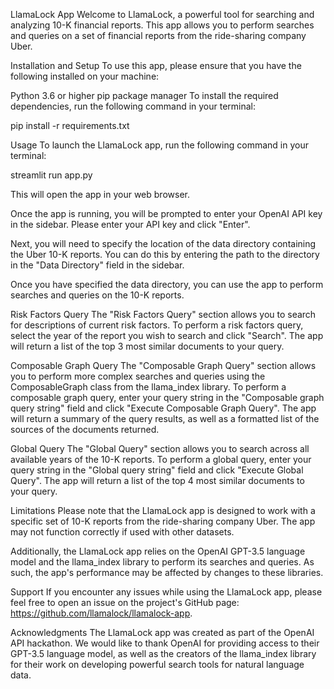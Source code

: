 LlamaLock App
Welcome to LlamaLock, a powerful tool for searching and analyzing 10-K financial reports. This app allows you to perform searches and queries on a set of financial reports from the ride-sharing company Uber.

Installation and Setup
To use this app, please ensure that you have the following installed on your machine:

Python 3.6 or higher
pip package manager
To install the required dependencies, run the following command in your terminal:

pip install -r requirements.txt

Usage
To launch the LlamaLock app, run the following command in your terminal:

streamlit run app.py

This will open the app in your web browser.

Once the app is running, you will be prompted to enter your OpenAI API key in the sidebar. Please enter your API key and click "Enter".

Next, you will need to specify the location of the data directory containing the Uber 10-K reports. You can do this by entering the path to the directory in the "Data Directory" field in the sidebar.

Once you have specified the data directory, you can use the app to perform searches and queries on the 10-K reports.

Risk Factors Query
The "Risk Factors Query" section allows you to search for descriptions of current risk factors. To perform a risk factors query, select the year of the report you wish to search and click "Search". The app will return a list of the top 3 most similar documents to your query.

Composable Graph Query
The "Composable Graph Query" section allows you to perform more complex searches and queries using the ComposableGraph class from the llama_index library. To perform a composable graph query, enter your query string in the "Composable graph query string" field and click "Execute Composable Graph Query". The app will return a summary of the query results, as well as a formatted list of the sources of the documents returned.

Global Query
The "Global Query" section allows you to search across all available years of the 10-K reports. To perform a global query, enter your query string in the "Global query string" field and click "Execute Global Query". The app will return a list of the top 4 most similar documents to your query.

Limitations
Please note that the LlamaLock app is designed to work with a specific set of 10-K reports from the ride-sharing company Uber. The app may not function correctly if used with other datasets.

Additionally, the LlamaLock app relies on the OpenAI GPT-3.5 language model and the llama_index library to perform its searches and queries. As such, the app's performance may be affected by changes to these libraries.

Support
If you encounter any issues while using the LlamaLock app, please feel free to open an issue on the project's GitHub page: https://github.com/llamalock/llamalock-app.

Acknowledgments
The LlamaLock app was created as part of the OpenAI API hackathon. We would like to thank OpenAI for providing access to their GPT-3.5 language model, as well as the creators of the llama_index library for their work on developing powerful search tools for natural language data.
